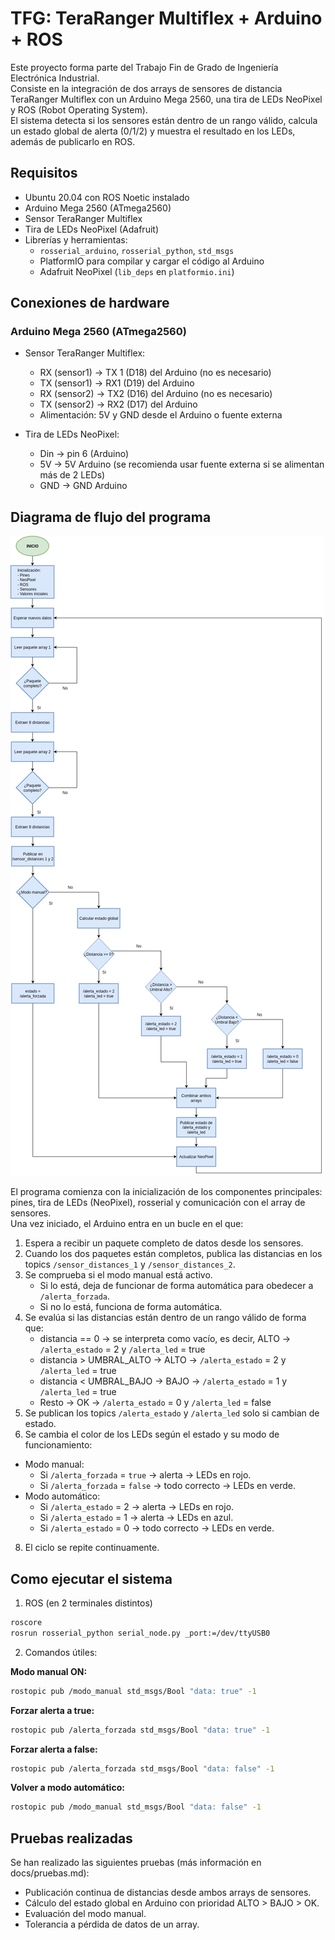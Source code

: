 # TFG: TeraRanger Multiflex + Arduino + ROS 
Este proyecto forma parte del Trabajo Fin de Grado de Ingeniería Electrónica Industrial.  
Consiste en la integración de dos arrays de sensores de distancia TeraRanger Multiflex con un Arduino Mega 2560, una tira de LEDs NeoPixel y ROS (Robot Operating System).  
El sistema detecta si los sensores están dentro de un rango válido, calcula un estado global de alerta (0/1/2) y muestra el resultado en los LEDs, además de publicarlo en ROS.

## Requisitos
- Ubuntu 20.04 con ROS Noetic instalado
- Arduino Mega 2560 (ATmega2560)
- Sensor TeraRanger Multiflex
- Tira de LEDs NeoPixel (Adafruit)
- Librerías y herramientas:
  - `rosserial_arduino`, `rosserial_python`, `std_msgs`
  - PlatformIO para compilar y cargar el código al Arduino
  - Adafruit NeoPixel (`lib_deps` en `platformio.ini`)

## Conexiones de hardware

### Arduino Mega 2560 (ATmega2560)

- Sensor TeraRanger Multiflex:
  - RX (sensor1) → TX 1 (D18) del Arduino (no es necesario)
  - TX (sensor1) → RX1 (D19) del Arduino
  - RX (sensor2) → TX2 (D16) del Arduino (no es necesario)
  - TX  (sensor2) → RX2 (D17) del Arduino
  - Alimentación: 5V y GND desde el Arduino o fuente externa

- Tira de LEDs NeoPixel:
  - Din → pin 6 (Arduino)
  - 5V → 5V Arduino (se recomienda usar fuente externa si se alimentan más de 2 LEDs)
  - GND → GND Arduino

## Diagrama de flujo del programa

![Diagrama de flujo del programa](docs/diagrama-flujo.png)

El programa comienza con la inicialización de los componentes principales: pines, tira de LEDs (NeoPixel), rosserial y comunicación con el array de sensores.  
Una vez iniciado, el Arduino entra en un bucle en el que:

1. Espera a recibir un paquete completo de datos desde los sensores.
2. Cuando los dos paquetes están completos, publica las distancias en los topics `/sensor_distances_1` y `/sensor_distances_2`.
3. Se comprueba si el modo manual está activo.
   - Si lo está, deja de funcionar de forma automática para obedecer a `/alerta_forzada`.
   - Si no lo está, funciona de forma automática.
4. Se evalúa si las distancias están dentro de un rango válido de forma que:
   - distancia == 0 → se interpreta como vacío, es decir, ALTO → `/alerta_estado` = 2 y `/alerta_led` = true
   - distancia > UMBRAL_ALTO → ALTO → `/alerta_estado` = 2 y `/alerta_led` = true
   - distancia < UMBRAL_BAJO → BAJO → `/alerta_estado` = 1 y `/alerta_led` = true
   - Resto → OK → `/alerta_estado` = 0 y `/alerta_led` = false
5. Se publican los topics `/alerta_estado` y `/alerta_led` solo si cambian de estado.
6. Se cambia el color de los LEDs según el estado y su modo de funcionamiento:
  - Modo manual:
    - Si `/alerta_forzada` = `true` → alerta → LEDs en rojo.
    - Si `/alerta_forzada` = `false` → todo correcto → LEDs en verde.
  - Modo automático:
    - Si `/alerta_estado` = 2 → alerta → LEDs en rojo.
    - Si `/alerta_estado` = 1 → alerta → LEDs en azul.
    - Si `/alerta_estado` = 0 → todo correcto → LEDs en verde.
8. El ciclo se repite continuamente.

## Como ejecutar el sistema
1) ROS (en 2 terminales distintos)
```bash
roscore
rosrun rosserial_python serial_node.py _port:=/dev/ttyUSB0 
```
2) Comandos útiles:

  **Modo manual ON:**
```bash
rostopic pub /modo_manual std_msgs/Bool "data: true" -1
```
   **Forzar alerta a true:** 
```bash
rostopic pub /alerta_forzada std_msgs/Bool "data: true" -1
```
   **Forzar alerta a false:**
```bash
rostopic pub /alerta_forzada std_msgs/Bool "data: false" -1
```
   **Volver a modo automático:**
```bash
rostopic pub /modo_manual std_msgs/Bool "data: false" -1
```

## Pruebas realizadas
Se han realizado las siguientes pruebas (más información en docs/pruebas.md):
- Publicación continua de distancias desde ambos arrays de sensores.
- Cálculo del estado global en Arduino con prioridad ALTO > BAJO > OK.
- Evaluación del modo manual.
- Tolerancia a pérdida de datos de un array.

